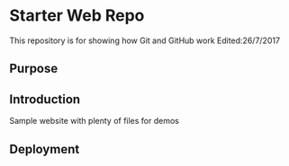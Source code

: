 # Starter Web Repo

This repository is for showing how Git and GitHub work
Edited:26/7/2017
## Purpose

## Introduction

Sample website with plenty of files for demos

## Deployment
